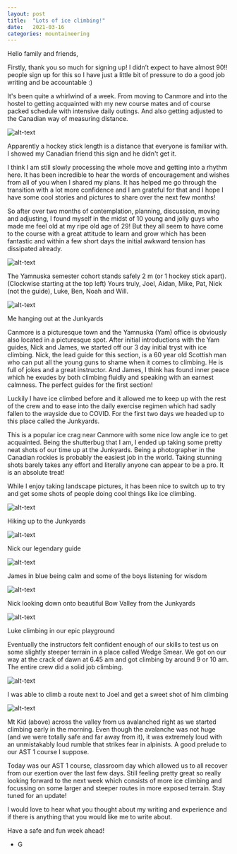 ```yaml
---
layout: post
title:  "Lots of ice climbing!"
date:   2021-03-16
categories: mountaineering
---
```


Hello family and friends,

Firstly, thank you so much for signing up! I didn’t expect to have almost 90!! people sign up for
this so I have just a little bit of pressure to do a good job writing and be accountable :)

It's been quite a whirlwind of a week. From moving to Canmore and into the hostel to getting
acquainted with my new course mates and of course packed schedule with intensive daily outings. And
also getting adjusted to the Canadian way of measuring distance.

![alt-text](https://unsplash.com/photos/QlDnfXthVSU/download?force=true&w=640)

Apparently a hockey stick length is a distance that everyone is familiar with. I showed
my Canadian friend this sign and he didn't get it.


I think I am still slowly processing the whole move and getting into a rhythm here. It has been
incredible to hear the words of encouragement and wishes from all of you when I shared my plans. It
has helped me go through the transition with a lot more confidence and I am grateful for that and I
hope I have some cool stories and pictures to share over the next few months!


So after over two months of contemplation, planning, discussion, moving and adjusting, I found
myself in the midst of 10 young and jolly guys who made me feel old at my ripe old age of 29! But
they all seem to have come to the course with a great attitude to learn and grow which has been
fantastic and within a few short days the initial awkward tension has dissipated already.


![alt-text](https://unsplash.com/photos/eU-3lVH3hAo/download?force=true&w=640)


The Yamnuska semester cohort stands safely 2 m (or 1 hockey stick apart). (Clockwise
starting at the top left) Yours truly, Joel, Aidan, Mike, Pat, Nick (not the guide), Luke, Ben, Noah
and Will.

![alt-text](https://unsplash.com/photos/0QyZbT2yKoM/download?force=true&w=640)

Me hanging out at the Junkyards


Canmore is a picturesque town and the Yamnuska (Yam) office is obviously also located in a
picturesque spot. After initial introductions with the Yam guides, Nick and James, we started off
our 3 day initial tryst with ice climbing. Nick, the lead guide for this section, is a 60 year old
Scottish man who can put all the young guns to shame when it comes to climbing. He is full of jokes
and a great instructor. And James, I think has found inner peace which he exudes by both climbing
fluidly and speaking with an earnest calmness. The perfect guides for the first section!


Luckily I have ice climbed before and it allowed me to keep up with the rest of the crew and to ease
into the daily exercise regimen which had sadly fallen to the wayside due to COVID. For the first
two days we headed up to this place called the Junkyards.


This is a popular ice crag near Canmore with some nice low angle ice to get acquainted. Being the
shutterbug that I am, I ended up taking some pretty neat shots of our time up at the Junkyards.
Being a photographer in the Canadian rockies is probably the easiest job in the world. Taking
stunning shots barely takes any effort and literally anyone can appear to be a pro. It is an
absolute treat!


While I enjoy taking landscape pictures, it has been nice to switch up to try and get some shots of
people doing cool things like ice climbing.


![alt-text](https://unsplash.com/photos/onwA5-6YW_4/download?force=true&w=640)

Hiking up to the Junkyards


![alt-text](https://unsplash.com/photos/wnJGeWEYrRE/download?force=true&w=640)

Nick our legendary guide


![alt-text](https://unsplash.com/photos/KRt5_o_swt4/download?force=true&w=640)

James in blue being calm and some of the boys listening for wisdom


![alt-text](https://unsplash.com/photos/VLT0YzMy4X8/download?force=true&w=640)

Nick looking down onto beautiful Bow Valley from the Junkyards


![alt-text](https://unsplash.com/photos/iTjlPWnKBaw/download?force=true&w=640)

Luke climbing in our epic playground


Eventually the instructors felt confident enough of our skills to test us on some slightly steeper
terrain in a place called Wedge Smear. We got on our way at the crack of dawn at 6.45 am and got
climbing by around 9 or 10 am. The entire crew did a solid job climbing.


![alt-text](https://unsplash.com/photos/je0coV2mjHE/download?force=true&w=640)

I was able to climb a route next to Joel and get a sweet shot of him climbing


![alt-text](https://unsplash.com/photos/uPav4GfXk1M/download?force=true&w=640)

Mt Kid (above) across the valley from us avalanched right as we started climbing early
in the morning. Even though the avalanche was not huge (and we were totally safe and far away from
it), it was extremely loud with an unmistakably loud rumble that strikes fear in alpinists. A good
prelude to our AST 1 course I suppose.


Today was our AST 1 course, classroom day which allowed us to all recover from our exertion over the
last few days. Still feeling pretty great so really looking forward to the next week which consists
of more ice climbing and focussing on some larger and steeper routes in more exposed terrain. Stay
tuned for an update!

I would love to hear what you thought about my writing and experience and if there is anything that
you would like me to write about.


Have a safe and fun week ahead!


- G
